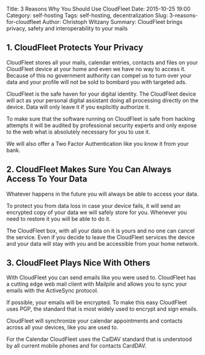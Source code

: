 Title: 3 Reasons Why You Should Use CloudFleet
Date: 2015-10-25 19:00
Category: self-hosting
Tags: self-hosting, decentralization
Slug: 3-reasons-for-cloudfleet
Author: Christoph Witzany
Summary: CloudFleet brings privacy, safety and interoperability to your mails


## 1. CloudFleet Protects Your Privacy

CloudFleet stores all your mails, calendar entries, contacts and files on your
CloudFleet device at your home and even we have no way to access it. Because of
this no government authority can compel us to turn over your data and your
profile will not be sold to bombard you with targeted ads.

CloudFleet is the safe haven for your digital identity. The CloudFleet
device will act as your personal digital assistant doing all processing directly
on the device. Data will only leave it if you explicitly authorize it.

To make sure that the software running on CloudFleet is safe from hacking
attempts it will be audited by professional security experts and only expose to
the web what is absolutely necessary for you to use it.

We will also offer a Two Factor Authentication like you know it from your bank.

## 2. CloudFleet Makes Sure You Can Always Access To Your Data

Whatever happens in the future you will always be able to access your data.

To protect you from data loss in case your device fails, it will send an
encrypted copy of your data we will safely store for you. Whenever you need to
restore it you will be able to do it.

The CloudFleet box, with all your data on it is yours and no one can cancel the
service. Even if you decide to leave the CloudFleet services the device and your
data will stay with you and be accessible from your home network.


## 3. CloudFleet Plays Nice With Others

With CloudFleet you can send emails like you were used to. CloudFleet has a
cutting edge web mail client with Mailpile and allows you to sync your emails
with the ActiveSync protocol.

If possible, your emails will be encrypted. To make this easy CloudFleet uses
PGP, the standard that is most widely used to encrypt and sign emails.

CloudFleet will synchronize your calendar appointments and contacts across all
your devices, like you are used to.

For the Calendar CloudFleet uses the CalDAV standard that is understood by all
current mobile phones and for contacts CardDAV.
 

